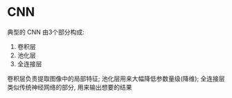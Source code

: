 # CNN

典型的 CNN 由3个部分构成:
1. 卷积层
2. 池化层
3. 全连接层


卷积层负责提取图像中的局部特征; 池化层用来大幅降低参数量级(降维); 全连接层类似传统神经网络的部分, 用来输出想要的结果